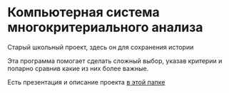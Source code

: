 # Компьютерная система многокритериального анализа
Старый школьный проект, здесь он для сохранения истории

Эта программа помогает сделать сложный выбор, указав критерии и попарно сравнив какие из них более важные.

Есть презентация и описание проекта [в этой папке](/docs)